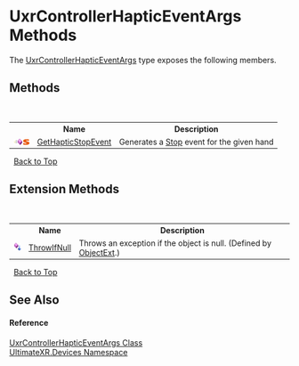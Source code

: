 # UxrControllerHapticEventArgs Methods
 

The <a href="T_UltimateXR_Devices_UxrControllerHapticEventArgs">UxrControllerHapticEventArgs</a> type exposes the following members.


## Methods
&nbsp;<table><tr><th></th><th>Name</th><th>Description</th></tr><tr><td>![Public method](media/pubmethod.gif "Public method")![Static member](media/static.gif "Static member")</td><td><a href="M_UltimateXR_Devices_UxrControllerHapticEventArgs_GetHapticStopEvent">GetHapticStopEvent</a></td><td>
Generates a <a href="T_UltimateXR_Haptics_UxrHapticEventType">Stop</a> event for the given hand</td></tr></table>&nbsp;
<a href="#uxrcontrollerhapticeventargs-methods">Back to Top</a>

## Extension Methods
&nbsp;<table><tr><th></th><th>Name</th><th>Description</th></tr><tr><td>![Public Extension Method](media/pubextension.gif "Public Extension Method")</td><td><a href="M_UltimateXR_Extensions_System_ObjectExt_ThrowIfNull">ThrowIfNull</a></td><td>
Throws an exception if the object is null.
 (Defined by <a href="T_UltimateXR_Extensions_System_ObjectExt">ObjectExt</a>.)</td></tr></table>&nbsp;
<a href="#uxrcontrollerhapticeventargs-methods">Back to Top</a>

## See Also


#### Reference
<a href="T_UltimateXR_Devices_UxrControllerHapticEventArgs">UxrControllerHapticEventArgs Class</a><br /><a href="N_UltimateXR_Devices">UltimateXR.Devices Namespace</a><br />